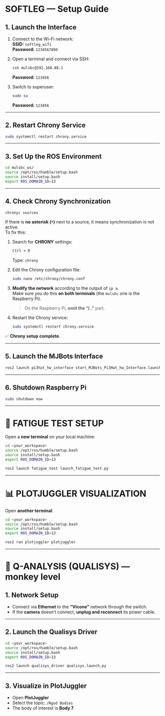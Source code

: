 # SOFTLEG — Setup Guide

## 1. Launch the Interface

1. Connect to the Wi-Fi network:  
   **SSID:** `softleg_wifi`  
   **Password:** `1234567890`

2. Open a terminal and connect via SSH:
   ```bash
   ssh mulsbc@192.168.88.1
   ```
   **Password:** `123456`

3. Switch to superuser:
   ```bash
   sudo su
   ```
   **Password:** `123456`

---

## 2. Restart Chrony Service

```bash
sudo systemctl restart chrony.service
```

---

## 3. Set Up the ROS Environment

```bash
cd mulsbc_ws/
source /opt/ros/humble/setup.bash
source install/setup.bash
export ROS_DOMAIN_ID=13
```

---

## 4. Check Chrony Synchronization

```bash
chronyc sources
```

If there is **no asterisk (`*`)** next to a source, it means synchronization is not active.  
To fix this:

1. Search for **CHRONY** settings:
   ```bash
   Ctrl + R
   ```
   Type: `chrony`

2. Edit the Chrony configuration file:
   ```bash
   sudo nano /etc/chrony/chrony.conf
   ```

3. **Modify the network** according to the output of `ip a`.  
   Make sure you do this **on both terminals** (the `mulsbc` one is the Raspberry Pi).  
   > On the Raspberry Pi, **omit the “/..”** part.

4. Restart the Chrony service:
   ```bash
   sudo systemctl restart chrony.service
   ```

✅ **Chrony setup complete.**

---

## 5. Launch the MJBots Interface

```bash
ros2 launch pi3hat_hw_interface start_MJBots_Pi3Hat_hw_Interface.launch.py urdf_file:=softleg_jump.urdf.xacro conf_file:=2D_Leg.yaml
```

---

## 6. Shutdown Raspberry Pi

```bash
sudo shutdown now
```

---

# 🧪 FATIGUE TEST SETUP

Open a **new terminal** on your local machine:

```bash
cd <your_workspace>
source /opt/ros/humble/setup.bash
source install/setup.bash
export ROS_DOMAIN_ID=13

ros2 launch fatigue_test launch_fatigue_test.py
```

---

# 📊 PLOTJUGGLER VISUALIZATION

Open **another terminal**:

```bash
cd <your_workspace>
source /opt/ros/humble/setup.bash
source install/setup.bash
export ROS_DOMAIN_ID=13

ros2 run plotjuggler plotjuggler
```

---

# 🎥 Q-ANALYSIS (QUALISYS) — monkey level

## 1. Network Setup

- Connect via **Ethernet** to the **“Vicone”** network through the switch.  
- If the **camera** doesn’t connect, **unplug and reconnect** its power cable.

---

## 2. Launch the Qualisys Driver

```bash
cd <your_workspace>
source /opt/ros/humble/setup.bash
source install/setup.bash
export ROS_DOMAIN_ID=13

ros2 launch qualisys_driver qualisys.launch.py
```

---

## 3. Visualize in PlotJuggler

- Open **PlotJuggler**
- Select the topic: `/Rgod Bodies`
- The body of interest is **Body 7**
